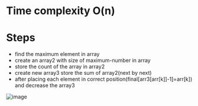 # Time complexity O(n)

# Steps
- find the maximum element in array
- create an array2 with size of maximum-number in array
- store the count of the array in array2
- create new array3 store the sum of array2(next by next)
- after placing each element in correct position(final[arr3[arr[k]]-1]=arr[k]) and decrease the array3


![image](https://user-images.githubusercontent.com/82046832/147958904-0084e4db-ab4d-4efb-9132-35a7e11a794b.png)


